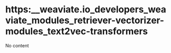 # https:\_\_weaviate.io_developers_weaviate_modules_retriever-vectorizer-modules_text2vec-transformers

No content

